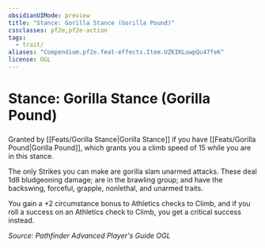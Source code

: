 ```yaml
---
obsidianUIMode: preview
title: "Stance: Gorilla Stance (Gorilla Pound)"
cssclasses: pf2e,pf2e-action
tags:
  - trait/
aliases: "Compendium.pf2e.feat-effects.Item.UZKIKLuwpQu47feK"
license: OGL
---
```

# Stance: Gorilla Stance (Gorilla Pound)

### 






Granted by [[Feats/Gorilla Stance|Gorilla Stance]] if you have [[Feats/Gorilla Pound|Gorilla Pound]], which grants you a climb speed of 15 while you are in this stance.

The only Strikes you can make are gorilla slam unarmed attacks. These deal 1d8 bludgeoning damage; are in the brawling group; and have the backswing, forceful, grapple, nonlethal, and unarmed traits.

You gain a +2 circumstance bonus to Athletics checks to Climb, and if you roll a success on an Athletics check to Climb, you get a critical success instead.

*Source: Pathfinder Advanced Player's Guide*
*OGL*